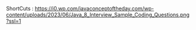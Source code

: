 ShortCuts : https://i0.wp.com/javaconceptoftheday.com/wp-content/uploads/2023/06/Java_8_Interview_Sample_Coding_Questions.png?ssl=1
